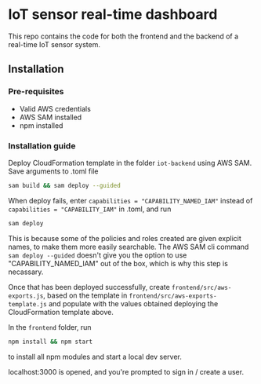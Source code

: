 # IoT sensor real-time dashboard

This repo contains the code for both the frontend and the backend of a real-time IoT sensor system.

## Installation

### Pre-requisites

- Valid AWS credentials
- AWS SAM installed
- npm installed

### Installation guide

Deploy CloudFormation template in the folder `iot-backend` using AWS SAM. Save arguments to .toml file

```bash
sam build && sam deploy --guided
```

When deploy fails, enter `capabilities = "CAPABILITY_NAMED_IAM"` instead of `capabilities = "CAPABILITY_IAM"` in .toml, and run

```bash
sam deploy
```

This is because some of the policies and roles created are given explicit names, to make them more easily searchable. The AWS SAM cli command `sam deploy --guided` doesn't give you the option to use "CAPABILITY_NAMED_IAM" out of the box, which is why this step is necassary.

Once that has been deployed successfully, create `frontend/src/aws-exports.js`, based on the template in `frontend/src/aws-exports-template.js` and populate with the values obtained deploying the CloudFormation template above.

In the `frontend` folder, run

```bash
npm install && npm start
```

to install all npm modules and start a local dev server.

localhost:3000 is opened, and you're prompted to sign in / create a user.
